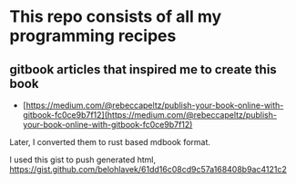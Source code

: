 # This repo consists of all my programming recipes

## gitbook articles that inspired me to create this book

* [https://medium.com/@rebeccapeltz/publish-your-book-online-with-gitbook-fc0ce9b7f12](https://medium.com/@rebeccapeltz/publish-your-book-online-with-gitbook-fc0ce9b7f12)

Later, I converted them to rust based mdbook format.

I used this gist to push generated html,
<https://gist.github.com/belohlavek/61dd16c08cd9c57a168408b9ac4121c2>

